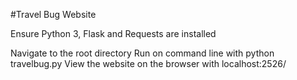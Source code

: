 #Travel Bug Website

Ensure Python 3, Flask and Requests are installed

Navigate to the root directory
Run on command line with python travelbug.py
View the website on the browser with localhost:2526/